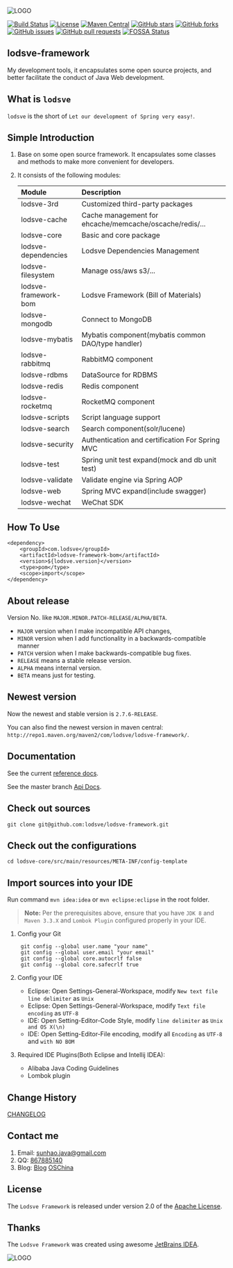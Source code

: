 ![LOGO](https://raw.githubusercontent.com/lodsve/lodsve-documents/master/images/logo.png "lodsve-framework")

[![Build Status](https://travis-ci.org/lodsve/lodsve-framework.svg?branch=master)](https://travis-ci.org/lodsve/lodsve-framework)
[![License](https://img.shields.io/badge/license-GPLv3-yellowgreen.svg)]()
[![Maven Central](https://img.shields.io/maven-central/v/com.lodsve/lodsve-framework.svg)](https://search.maven.org/artifact/com.lodsve/lodsve-framework)
[![GitHub stars](https://img.shields.io/github/stars/lodsve/lodsve-framework.svg)](https://github.com/lodsve/lodsve-framework/stargazers)
[![GitHub forks](https://img.shields.io/github/forks/lodsve/lodsve-framework.svg)](https://github.com/lodsve/lodsve-framework/network)
[![GitHub issues](https://img.shields.io/github/issues/lodsve/lodsve-framework.svg)](https://github.com/lodsve/lodsve-framework/issues)
[![GitHub pull requests](https://img.shields.io/github/issues-pr/lodsve/lodsve-framework.svg)](https://github.com/lodsve/lodsve-framework/pulls)
[![FOSSA Status](https://app.fossa.io/api/projects/git%2Bgithub.com%2Flodsve%2Flodsve-framework.svg?type=shield)](https://app.fossa.io/projects/git%2Bgithub.com%2Flodsve%2Flodsve-framework?ref=badge_shield)

## lodsve-framework

My development tools, it encapsulates some open source projects, and better facilitate the conduct of Java Web
development.

## What is `lodsve`

`lodsve` is the short of `Let our development of Spring very easy!`.

## Simple Introduction

1. Base on some open source framework. It encapsulates some classes and methods to make more convenient for developers.
2. It consists of the following modules:

   | Module | Description |
      | :--- | :--- |
   | lodsve-3rd | Customized third-party packages |
   | lodsve-cache | Cache management for ehcache/memcache/oscache/redis/... |
   | lodsve-core | Basic and core package |
   | lodsve-dependencies | Lodsve Dependencies Management |
   | lodsve-filesystem | Manage oss/aws s3/... |
   | lodsve-framework-bom | Lodsve Framework (Bill of Materials) |
   | lodsve-mongodb | Connect to MongoDB |
   | lodsve-mybatis | Mybatis component(mybatis common DAO/type handler) |
   | lodsve-rabbitmq | RabbitMQ component |
   | lodsve-rdbms | DataSource for RDBMS |
   | lodsve-redis | Redis component |
   | lodsve-rocketmq | RocketMQ component |
   | lodsve-scripts | Script language support |
   | lodsve-search | Search component(solr/lucene) |
   | lodsve-security | Authentication and certification For Spring MVC |
   | lodsve-test | Spring unit test expand(mock and db unit test) |
   | lodsve-validate | Validate engine via Spring AOP |
   | lodsve-web | Spring MVC expand(include swagger) |
   | lodsve-wechat | WeChat SDK |

## How To Use

    <dependency>
        <groupId>com.lodsve</groupId>
        <artifactId>lodsve-framework-bom</artifactId>
        <version>${lodsve.version}</version>
        <type>pom</type>
        <scope>import</scope>
    </dependency>

## About release

Version No. like `MAJOR.MINOR.PATCH-RELEASE/ALPHA/BETA`.

- `MAJOR` version when I make incompatible API changes,
- `MINOR` version when I add functionality in a backwards-compatible manner
- `PATCH` version when I make backwards-compatible bug fixes.
- `RELEASE` means a stable release version.
- `ALPHA` means internal version.
- `BETA` means just for testing.

## Newest version

Now the newest and stable version is `2.7.6-RELEASE`.

You can also find the newest version in maven central: `http://repo1.maven.org/maven2/com/lodsve/lodsve-framework/`.

## Documentation

See the current [reference docs][].

See the master branch [Api Docs][].

## Check out sources

`git clone git@github.com:lodsve/lodsve-framework.git`

## Check out the configurations

`cd lodsve-core/src/main/resources/META-INF/config-template`

## Import sources into your IDE

Run command `mvn idea:idea` or `mvn eclipse:eclipse` in the root folder.
> **Note:** Per the prerequisites above, ensure that you have `JDK 8` and `Maven 3.3.X` and `Lombok Plugin` configured properly in your IDE.

1. Config your Git

        git config --global user.name "your name"
        git config --global user.email "your email"
        git config --global core.autocrlf false
        git config --global core.safecrlf true
2. Config your IDE
    - Eclipse: Open Settings-General-Workspace, modify `New text file line delimiter` as `Unix`
    - Eclipse: Open Settings-General-Workspace, modify `Text file encoding` as `UTF-8`
    - IDE: Open Setting-Editor-Code Style, modify `line delimiter` as `Unix and OS X(\n)`
    - IDE: Open Setting-Editor-File encoding, modify all `Encoding` as `UTF-8` and `with NO BOM`
3. Required IDE Plugins(Both Eclipse and Intellij IDEA):
    - Alibaba Java Coding Guidelines
    - Lombok plugin

## Change History

[CHANGELOG][]

## Contact me

1. Email: sunhao.java@gmail.com
2. QQ: [867885140][]
3. Blog: [Blog][] [OSChina][]

## License

The `Lodsve Framework` is released under version 2.0 of the [Apache License][].

## Thanks

The `Lodsve Framework` was created using awesome [JetBrains IDEA][].

![LOGO](.github/JetBrains.png "JetBrains")

[Apache License]: http://www.apache.org/licenses/LICENSE-2.0

[CHANGELOG]: https://github.com/lodsve/lodsve-framework/blob/master/CHANGELOG.md

[Blog]: https://www.crazy-coder.cn

[OSChina]: https://my.oschina.net/sunhaojava

[867885140]: http://wpa.qq.com/msgrd?v=3&uin=867885140&site=qq&menu=yes

[reference docs]: https://helps.lodsve.com/

[Api Docs]: https://apidoc.gitee.com/lodsve/lodsve-framework/

[JetBrains IDEA]: https://www.jetbrains.com/?from=lodsve-framework

